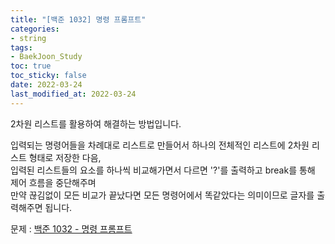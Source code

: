 ```yaml
---
title: "[백준 1032] 명령 프롬프트"
categories: 
- string
tags:
- BaekJoon_Study
toc: true
toc_sticky: false
date: 2022-03-24
last_modified_at: 2022-03-24
---
```


2차원 리스트를 활용하여 해결하는 방법입니다.

입력되는 명령어들을 차례대로 리스트로 만들어서 하나의 전체적인 리스트에 2차원 리스트 형태로 저장한 다음,  
입력된 리스트들의 요소를 하나씩 비교해가면서 다르면 '?'를 출력하고 break를 통해 제어 흐름을 중단해주며  
만약 끊김없이 모든 비교가 끝났다면 모든 명령어에서 똑같았다는 의미이므로 글자를 출력해주면 됩니다.

문제 : [백준 1032 - 명령 프롬프트](https://www.acmicpc.net/problem/1032)

<script src="https://gist.github.com/Ryumaker/d533446bccf77d99aa87443ec1f9fcf4.js"></script>



